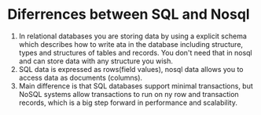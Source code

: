 # Diferrences between SQL and Nosql
1. In relational databases you are storing data by using a explicit schema which describes how to write ata in the database including structure, types and structures of tables and records. You don't need that in nosql and can store data with any structure you wish.
2. SQL data is expressed as rows(field values), nosql data allows you to access data as documents (columns).
3. Main difference is that SQL databases support minimal transactions, but NoSQL systems allow transactions to run on ny row and transaction records, which is a big step forward in performance and scalability.

